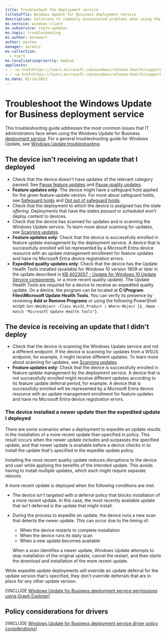 ```yaml
---
title: Troubleshoot the deployment service
titleSuffix: Windows Update for Business deployment service
description: Solutions to commonly encountered problems when using the Windows Update for Business deployment service.
ms.service: windows-client
ms.subservice: itpro-updates
ms.topic: troubleshooting
ms.author: mstewart
author: mestew
manager: aaroncz
ms.collection:
  - tier1
ms.localizationpriority: medium
appliesto: 
- ✅ <a href=https://learn.microsoft.com/windows/release-health/supported-versions-windows-client target=_blank>Windows 11</a>
- ✅ <a href=https://learn.microsoft.com/windows/release-health/supported-versions-windows-client target=_blank>Windows 10</a>
ms.date: 02/14/2023
---
```


# Troubleshoot the Windows Update for Business deployment service

This troubleshooting guide addresses the most common issues that IT administrators face when using the Windows Update for Business [deployment service](deployment-service-overview.md). For a general troubleshooting guide for Windows Update, see [Windows Update troubleshooting](/troubleshoot/windows-client/deployment/windows-update-issues-troubleshooting?toc=/windows/deployment/toc.json&bc=/windows/deployment/breadcrumb/toc.json).

## The device isn't receiving an update that I deployed

- Check that the device doesn't have updates of the relevant category paused. See [Pause feature updates](waas-configure-wufb.md#pause-feature-updates) and [Pause quality updates](waas-configure-wufb.md#pause-quality-updates).
- **Feature updates only**: The device might have a safeguard hold applied for the given feature update version. For more about safeguard holds, see [Safeguard holds](safeguard-holds.md) and [Opt out of safeguard holds](safeguard-opt-out.md).
- Check that the deployment to which the device is assigned has the state *offering*. Deployments that have the states *paused* or *scheduled* won't deploy content to devices.
- Check that the device has scanned for updates and is scanning the Windows Update service. To learn more about scanning for updates, see [Scanning updates](how-windows-update-works.md#scanning-updates).
- **Feature updates only**: Check that the device is successfully enrolled in feature update management by the deployment service. A device that is successfully enrolled will be represented by a Microsoft Entra device resource with an update management enrollment for feature updates and have no Microsoft Entra device registration errors.
-  **Expedited quality updates only**: Check that the device has the Update Health Tools installed (available for Windows 10 version 1809 or later in the update described in [KB 4023057 - Update for Windows 10 Update Service components](https://support.microsoft.com/topic/kb4023057-update-for-windows-10-update-service-components-fccad0ca-dc10-2e46-9ed1-7e392450fb3a), or a more recent quality update). The Update Health Tools are required for a device to receive an expedited quality update. On a device, the program can be located at **C:\\Program Files\\Microsoft Update Health Tools**. You can verify its presence by reviewing **Add or Remove Programs** or using the following PowerShell script: `Get-WmiObject -Class Win32_Product | Where-Object {$_.Name -match "Microsoft Update Health Tools"}`.

## The device is receiving an update that I didn't deploy

- Check that the device is scanning the Windows Update service and not a different endpoint. If the device is scanning for updates from a WSUS endpoint, for example, it might receive different updates. To learn more about scanning for updates, see [Scanning updates](how-windows-update-works.md#scanning-updates).
- **Feature updates only**: Check that the device is successfully enrolled in feature update management by the deployment service. A device that is not successfully enrolled might receive different updates according to its feature update deferral period, for example. A device that is successfully enrolled will be represented by a Microsoft Entra device resource with an update management enrollment for feature updates and have no Microsoft Entra device registration errors.

### The device installed a newer update then the expedited update I deployed

There are some scenarios when a deployment to expedite an update results in the installation of a more recent update than specified in policy. This result occurs when the newer update includes and surpasses the specified update, and that newer update is available before a device checks in to install the update that's specified in the expedite update policy.

Installing the most recent quality update reduces disruptions to the device and user while applying the benefits of the intended update. This avoids having to install multiple updates, which each might require separate reboots.

A more recent update is deployed when the following conditions are met:

- The device isn't targeted with a deferral policy that blocks installation of a more recent update. In this case, the most recently available update that isn't deferred is the update that might install.

- During the process to expedite an update, the device runs a new scan that detects the newer update. This can occur due to the timing of:
  - When the device restarts to complete installation
  - When the device runs its daily scan
  - When a new update becomes available

  When a scan identifies a newer update, Windows Update attempts to stop installation of the original update, cancel the restart, and then starts the download and installation of the more recent update.

While expedite update deployments will override an update deferral for the update version that's specified, they don't override deferrals that are in place for any other update version.

<!--Using include for Update Health Tools log location-->
[!INCLUDE [Windows Update for Business deployment service permissions using Graph Explorer](./includes/wufb-deployment-update-health-tools-logs.md)]

## Policy considerations for drivers

<!--Using include for Policy considerations for drivers-->
[!INCLUDE [Windows Update for Business deployment service driver policy considerations](./includes/wufb-deployment-driver-policy-considerations.md)]
